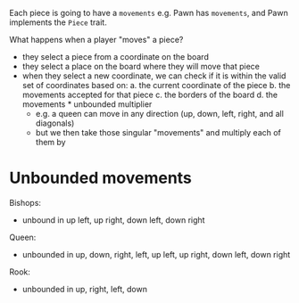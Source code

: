 Each piece is going to have a `movements` 
e.g. Pawn has `movements`, and Pawn implements the `Piece` trait.

What happens when a player "moves" a piece?
- they select a piece from a coordinate on the board 
- they select a place on the board where they will move that piece
- when they select a new coordinate, we can check if it is within the valid set of coordinates based on:
a. the current coordinate of the piece
b. the movements accepted for that piece
c. the borders of the board 
d. the movements * unbounded multiplier
    - e.g. a queen can move in any direction (up, down, left, right, and all diagonals)
    - but we then take those singular "movements" and multiply each of them by 

# Unbounded movements

Bishops:
- unbound in up left, up right, down left, down right

Queen:
- unbounded in up, down, right, left, up left, up right, down left, down right 

Rook:
- unbounded in up, right, left, down

